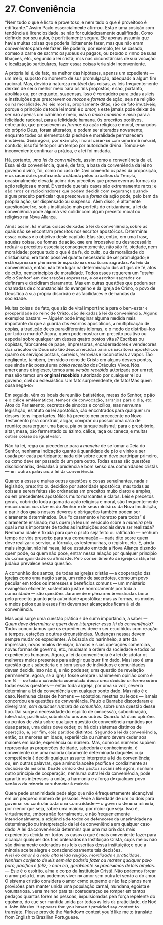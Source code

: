 # 27. Conveniência

“Nem tudo o que é lícito é proveitoso, e nem tudo o que é proveitoso é edificante.” Assim Paulo essencialmente afirmou. Esta é uma posição com tendência à licenciosidade, se não for cuidadosamente qualificada. Como definido por seu autor, é perfeitamente segura. Ele apenas assumiu que havia muitas coisas que poderia licitamente fazer, mas que não eram *convenientes* para ele fazer. Ele poderia, por exemplo, ter se casado, comido a carne de sacrifícios judeus ou pagãos, ou bebido o vinho de suas libações, etc., segundo a lei cristã; mas nas circunstâncias de sua vocação e localização particulares, fazer essas coisas teria sido inconveniente.

A própria lei é, de fato, na melhor das hipóteses, apenas um expediente — um meio, suposto no momento de sua promulgação, adequado a algum fim racional. Mas, devido à natureza mutável das coisas, as leis frequentemente deixam de ser o melhor meio para os fins propostos; e são, portanto, abolidas ou, por enquanto, suspensas. Isso é verdadeiro para todas as leis e instituições que prescrevem os *modos* e *formas* de ação, seja na religião ou na moralidade. As leis morais, propriamente ditas, são de fato imutáveis; porque o princípio de toda lei moral é o *amor,* e este jamais pode deixar de ser não apenas um caminho e meio, mas o *único caminho e meio* para a felicidade racional, para a felicidade humana. Os preceitos positivos, entretanto, que prescrevem as *formas* da ação religiosa e moral, emanados do próprio Deus, foram alterados, e podem ser alterados novamente, enquanto todos os elementos da piedade e moralidade permanecem imutáveis. Seria agora, por exemplo, imoral casar-se com uma irmã natural; contudo, isso foi feito por um tempo por autoridade divina. Tornou-se inconveniente continuar a prática, e a lei foi mudada.

Há, portanto, *uma lei da conveniência,* assim como a conveniência da lei. Essa lei da conveniência, que é, de fato, a base da conveniência da lei no governo divino, foi, como no caso de Davi comendo os pães da proposição, e os sacerdotes profanando o sábado pelos trabalhos do Templo, ocasionalmente elevada acima dos preceitos que prescrevem as formas da ação religiosa e moral. É verdade que tais casos são extremamente raros; e são raros os raciocinadores que podem decidir com segurança quando algum preceito particular que prescreve a *forma* da ação pode, pelo bem da própria ação, ser dispensado ou suspenso. Além disso, é altamente questionável se, sob a instituição mais perfeita do cristianismo, a lei da conveniência pode alguma vez colidir com algum preceito moral ou religioso na Nova Aliança.

Ainda assim, há muitas coisas deixadas à lei da conveniência, sobre as quais não se encontram preceitos nos escritos apostólicos. Determinar essas coisas é o objetivo deste capítulo. Elas são, então, em uma frase, aquelas coisas, ou formas de ação, que era impossível ou desnecessário reduzir a preceitos especiais; consequentemente, não são fé, piedade, nem moralidade; porque tudo o que é da fé, do culto, ou da moralidade do cristianismo, era tanto possível quanto necessário de ser promulgado; e está expressa e plenamente exposto nas escrituras sagradas. As leis da conveniência, então, não têm lugar na determinação dos artigos de fé, atos de culto, nem princípios de moralidade. Todos esses requerem um "*assim diz o Senhor*" em declarações expressas, e os escritos sagrados os definiram e decidiram claramente. Mas em outras questões que podem ser chamadas de circunstanciais do evangelho e da igreja de Cristo, o povo de Deus fica à sua própria discrição e às facilidades e demandas da sociedade.

Muitas coisas, de fato, que são de vital importância para o bem-estar e prosperidade do reino de Cristo, são deixadas à lei da conveniência. Alguns exemplos bastam: — Alguém pode imaginar alguma medida mais importante do que a guarda dos escritos apostólicos, a multiplicação de cópias, a tradução deles para diferentes idiomas, e o modo de distribuí-los por todo o mundo? Agora, quem pode mostrar um preceito positivo ou especial sobre qualquer um desses quatro pontos vitais? Escribas ou copistas, fabricantes de papel, impressoras, encadernadores e vendedores dos oráculos de Deus são tão desconhecidos para os escritores apostólicos quanto os serviços postais, correios, ferrovias e locomotivas a vapor. Tão negligente, também, tem sido o reino de Cristo em alguns desses pontos, que ainda não possui uma *cópia recebida* dos Oráculos Vivos. Nós, americanos e ingleses, temos uma *versão recebida* autorizada por um rei; mas não temos um **original recebido** autorizado por qualquer rei ou governo, civil ou eclesiástico. Um fato surpreendente, de fato! Mas quem ousa negá-lo?

Em seguida, vêm os locais de reunião, batistérios, mesas do Senhor, o pão e o cálice emblemáticos, tempos de convocação, arranjos para o dia, etc. Atos do Parlamento, decretos de sínodos e concílios, mas nenhuma legislação, estatuto ou lei apostólica, são encontrados para qualquer um desses itens importantes. Não há preceito nem precedente no Novo Testamento para construir, alugar, comprar ou possuir uma casa de reunião; para erguer uma bacia, pia ou tanque batismal; para o presbitério, altar, mesa, pão fermentado ou ázimo, cálice, taça ou caneca, e muitas outras coisas de igual valor.

Não há lei, regra ou precedente para a *maneira* de se tomar a Ceia do Senhor, nenhuma indicação quanto à quantidade de pão e vinho a ser usada por cada participante; nada dito sobre quem deve participar primeiro, ou como deve ser passado de um para outro. Todas essas são questões discricionárias, deixadas à prudência e bom senso das comunidades cristãs — em outras palavras, à lei da conveniência.

Quanto a essas e muitas outras questões e coisas semelhantes, nada é legislado, prescrito ou decidido por autoridade apostólica; mas todas as coisas a serem feitas são ordenadas em preceitos muito claros e amplos, ou em precedentes apostólicos muito marcantes e claros. Leis e preceitos gerais, cobrindo toda a gama da ação religiosa e moral, são frequentemente encontrados nos dizeres do Senhor e de seus ministros da Nova Instituição, a partir dos quais nossos deveres e obrigações também podem ser claramente determinados. Que “o casamento é honroso para todos” é claramente ensinado; mas quem já leu um versículo sobre a *maneira* pela qual a mais importante de todas as instituições sociais deve ser realizada? Nenhuma idade é fixada para que o pacto seja feito ou ratificado — nenhum tempo de vida prescrito para sua consumação — nada dito sobre quem deve realizar o serviço, a fórmula, as testemunhas, o registro, etc. E, ainda mais singular, não há mesa, lei ou estatuto em toda a Nova Aliança dizendo quem pode, ou quem não pode, entrar nessa relação por qualquer princípio de consanguinidade ou afinidade. Pelo consentimento da igreja cristã, a lei judaica prevalece nessa questão.

A comunhão dos santos, de todas as igrejas cristãs — a cooperação das igrejas como uma nação santa, um reino de sacerdotes, como um povo peculiar em todos os interesses e benefícios comuns — um ministério evangélico eficiente, sustentado justa e honrosamente por toda a comunidade — são questões claramente e plenamente ensinadas tanto pelo preceito quanto pela autoridade apostólica; mas as formas, os modos e meios pelos quais esses fins devem ser alcançados ficam à lei da conveniência.

Mas aqui surge uma questão prática e de suma importância, a saber — *Quem deve determinar e quem deve interpretar essa lei da conveniência?* Todos concordamos que os expedientes devem ser escolhidos com relação a tempos, estações e outras circunstâncias. Mudanças nessas devem sempre mudar os expedientes. A bússola do marinheiro, a arte da impressão, novos modos de viajar, bancos e suas operações comerciais, novas formas de governo, etc., mudaram a ordem da sociedade e todos os expedientes humanos. Agora, a lei da conveniência é a lei de adotar os melhores meios presentes para atingir qualquer fim dado. Mas isso é uma questão que a sabedoria e o bom senso de indivíduos e comunidades devem decidir. Isso não é, e não pode ser, uma questão de revelação permanente. Agora, se a igreja fosse sempre unânime em opinião como é em fé — se toda a sabedoria acumulada desse uma decisão uniforme sobre todas essas questões — então toda a igreja, por uma só voz, deveria determinar a lei da conveniência em qualquer ponto dado. Mas não é o caso. Nenhuma classe de homens — apóstolos, mestres ou leigos — jamais concordou em questões de conveniência. Paulo e Barnabé discordaram e divergiram, *sem qualquer ruptura de comunhão,* sobre uma questão desse tipo. Daí surge a necessidade do espírito de concessão, subordinação, tolerância, paciência, submissão uns aos outros. Quando há duas opiniões ou pontos de vista sobre qualquer questão de conveniência mantidos por duas partes, uma delas deve ceder, ou há dois sistemas distintos de operação, e, por fim, dois partidos distintos. Segundo a lei da conveniência, então, os menores em idade, experiência ou número devem ceder aos maiores em idade, experiência ou número. Mas, como os números supõem representar as proporções de idade, sabedoria e conhecimento, é conveniente que uma maioria claramente determinada daqueles cuja competência é decidir qualquer assunto interprete a lei da conveniência; ou, em outras palavras, que a minoria aceite pacífica e cordialmente as decisões da maioria. Desde o início dos pactos sociais até agora, nenhum outro princípio de cooperação, nenhuma outra lei da conveniência, pode garantir os interesses, a união, a harmonia e a força de qualquer povo senão o da minoria se submeter à maioria.

Quem pede unanimidade pede algo que não é frequentemente alcançável em um pequeno número de pessoas. Pede a liberdade de um ou dois para governar ou controlar toda uma comunidade — o governo de uma minoria, por menor que seja, sobre uma maioria, por maior que seja. Isso é, virtualmente, embora não formalmente, e não frequentemente intencionalmente, a exigência de todos os defensores da unanimidade na determinação ou interpretação da lei da conveniência em qualquer caso dado. A lei da conveniência determina que uma maioria dos mais experientes decida em todos os casos o que é mais conveniente fazer para alcançar qualquer dos fins ordenados na Instituição Cristã, cujos meios não são divinamente ordenados nas leis escritas dessa instituição; e que a minoria aceite alegre e conscienciosamente tais decisões.  
*A lei do amor é a mais alta lei da religião, moralidade e praticidade. Nenhum conjunto de leis sem ela poderia fazer ou manter qualquer povo puro, pacífico e feliz; e com ela, geralmente só precisamos de leis amplas.* — Este é o espírito, alma e corpo da Instituição Cristã. Não podemos forçar o amor pela lei, mas podemos viver no amor sem outra lei senão a do amor. O sistema cristão considera o amor como supremo e não faz planos nem provisões para manter unida uma população carnal, mundana, egoísta e voluntariosa. Seria melhor para tal confederação se romper em tantos pedaços quantas forem as pessoas, impulsionadas pela força repelente do egoísmo, do que ser mantida unida por todas as leis da praticidade, de Noé a John Wesley.
It appears that you haven't provided any content to translate. Please provide the Markdown content you'd like me to translate from English to Brazilian Portuguese.
